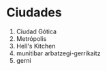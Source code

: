 # Ciudades

1. Ciudad Gótica
2. Metrópolis
3. Hell's Kitchen
4. munitibar arbatzegi-gerrikaitz
5. gerni
